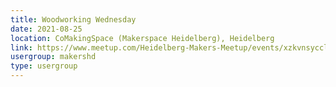 ```yaml
---
title: Woodworking Wednesday
date: 2021-08-25
location: CoMakingSpace (Makerspace Heidelberg), Heidelberg
link: https://www.meetup.com/Heidelberg-Makers-Meetup/events/xzkvnsycclbhc/
usergroup: makershd
type: usergroup
---
```

